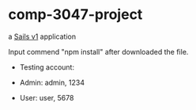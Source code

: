 # comp-3047-project

a [Sails v1](https://sailsjs.com) application


Input commend "npm install" after downloaded the file.

- Testing account:

- Admin: admin, 1234
- User: user, 5678

